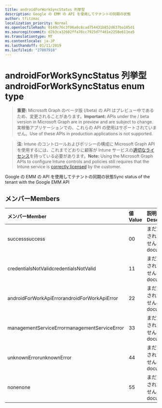 ```yaml
---
title: androidForWorkSyncStatus 列挙型
description: Google の EMM の API を使用してテナントの同期の状態
author: tfitzmac
localization_priority: Normal
ms.openlocfilehash: 0149c76c3f06a0c8cad754431b852d637ba185d1
ms.sourcegitcommit: d2b3ca32602ffa76cc7925d7f4d1e2258e611ea5
ms.translationtype: MT
ms.contentlocale: ja-JP
ms.lasthandoff: 01/11/2019
ms.locfileid: "27807918"
---
```

# <a name="androidforworksyncstatus-enum-type"></a><span data-ttu-id="97660-103">androidForWorkSyncStatus 列挙型</span><span class="sxs-lookup"><span data-stu-id="97660-103">androidForWorkSyncStatus enum type</span></span>

> <span data-ttu-id="97660-104">**重要:** Microsoft Graph のベータ版 (/beta) の API はプレビュー中であるため、変更されることがあります。</span><span class="sxs-lookup"><span data-stu-id="97660-104">**Important:** APIs under the / beta version in Microsoft Graph are in preview and are subject to change.</span></span> <span data-ttu-id="97660-105">実稼働アプリケーションでの、これらの API の使用はサポートされていません。</span><span class="sxs-lookup"><span data-stu-id="97660-105">Use of these APIs in production applications is not supported.</span></span>

> <span data-ttu-id="97660-106">**注:** Intune のコントロールおよびポリシーの構成に Microsoft Graph API を使用するには、これまでどおりに顧客が Intune サービスの[適切なライセンス](https://go.microsoft.com/fwlink/?linkid=839381)を持っている必要があります。</span><span class="sxs-lookup"><span data-stu-id="97660-106">**Note:** Using the Microsoft Graph APIs to configure Intune controls and policies still requires that the Intune service is [correctly licensed](https://go.microsoft.com/fwlink/?linkid=839381) by the customer.</span></span>

<span data-ttu-id="97660-107">Google の EMM の API を使用してテナントの同期の状態</span><span class="sxs-lookup"><span data-stu-id="97660-107">Sync status of the tenant with the Google EMM API</span></span>
## <a name="members"></a><span data-ttu-id="97660-108">メンバー</span><span class="sxs-lookup"><span data-stu-id="97660-108">Members</span></span>
|<span data-ttu-id="97660-109">メンバー</span><span class="sxs-lookup"><span data-stu-id="97660-109">Member</span></span>|<span data-ttu-id="97660-110">値</span><span class="sxs-lookup"><span data-stu-id="97660-110">Value</span></span>|<span data-ttu-id="97660-111">説明</span><span class="sxs-lookup"><span data-stu-id="97660-111">Description</span></span>|
|:---|:---|:---|
|<span data-ttu-id="97660-112">success</span><span class="sxs-lookup"><span data-stu-id="97660-112">success</span></span>|<span data-ttu-id="97660-113">0</span><span class="sxs-lookup"><span data-stu-id="97660-113">0</span></span>|<span data-ttu-id="97660-114">まだ文書化されていません</span><span class="sxs-lookup"><span data-stu-id="97660-114">Not yet documented</span></span>|
|<span data-ttu-id="97660-115">credentialsNotValid</span><span class="sxs-lookup"><span data-stu-id="97660-115">credentialsNotValid</span></span>|<span data-ttu-id="97660-116">1</span><span class="sxs-lookup"><span data-stu-id="97660-116">1</span></span>|<span data-ttu-id="97660-117">まだ文書化されていません</span><span class="sxs-lookup"><span data-stu-id="97660-117">Not yet documented</span></span>|
|<span data-ttu-id="97660-118">androidForWorkApiError</span><span class="sxs-lookup"><span data-stu-id="97660-118">androidForWorkApiError</span></span>|<span data-ttu-id="97660-119">2</span><span class="sxs-lookup"><span data-stu-id="97660-119">2</span></span>|<span data-ttu-id="97660-120">まだ文書化されていません</span><span class="sxs-lookup"><span data-stu-id="97660-120">Not yet documented</span></span>|
|<span data-ttu-id="97660-121">managementServiceError</span><span class="sxs-lookup"><span data-stu-id="97660-121">managementServiceError</span></span>|<span data-ttu-id="97660-122">3</span><span class="sxs-lookup"><span data-stu-id="97660-122">3</span></span>|<span data-ttu-id="97660-123">まだ文書化されていません</span><span class="sxs-lookup"><span data-stu-id="97660-123">Not yet documented</span></span>|
|<span data-ttu-id="97660-124">unknownError</span><span class="sxs-lookup"><span data-stu-id="97660-124">unknownError</span></span>|<span data-ttu-id="97660-125">4</span><span class="sxs-lookup"><span data-stu-id="97660-125">4</span></span>|<span data-ttu-id="97660-126">まだ文書化されていません</span><span class="sxs-lookup"><span data-stu-id="97660-126">Not yet documented</span></span>|
|<span data-ttu-id="97660-127">none</span><span class="sxs-lookup"><span data-stu-id="97660-127">none</span></span>|<span data-ttu-id="97660-128">5</span><span class="sxs-lookup"><span data-stu-id="97660-128">5</span></span>|<span data-ttu-id="97660-129">まだ文書化されていません</span><span class="sxs-lookup"><span data-stu-id="97660-129">Not yet documented</span></span>|





